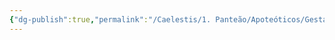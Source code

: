 ```yaml
---
{"dg-publish":true,"permalink":"/Caelestis/1. Panteão/Apoteóticos/Gestalt/","updated":"2025-06-15T19:39:54.789-03:00"}
---
```


